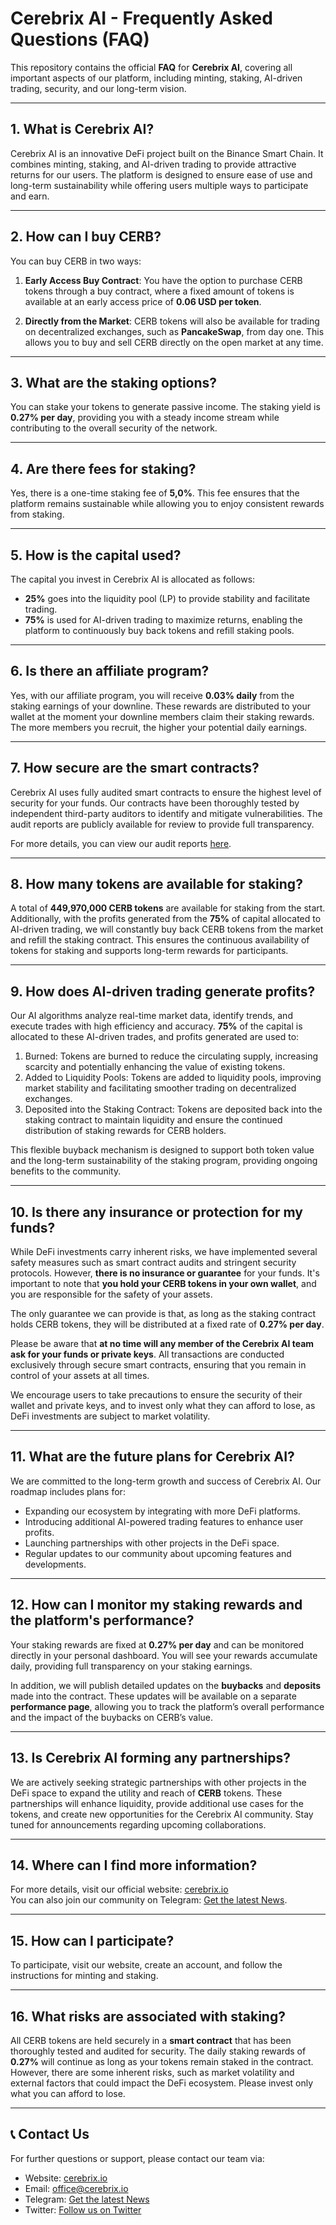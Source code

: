# Cerebrix AI - Frequently Asked Questions (FAQ)

This repository contains the official **FAQ** for **Cerebrix AI**, covering all important aspects of our platform, including minting, staking, AI-driven trading, security, and our long-term vision.

---

## 1. What is Cerebrix AI?

Cerebrix AI is an innovative DeFi project built on the Binance Smart Chain. It combines minting, staking, and AI-driven trading to provide attractive returns for our users. The platform is designed to ensure ease of use and long-term sustainability while offering users multiple ways to participate and earn.

---

## 2. How can I buy CERB?

You can buy CERB in two ways:

1. **Early Access Buy Contract**: You have the option to purchase CERB tokens through a buy contract, where a fixed amount of tokens is available at an early access price of **0.06 USD per token**.

2. **Directly from the Market**: CERB tokens will also be available for trading on decentralized exchanges, such as **PancakeSwap**, from day one. This allows you to buy and sell CERB directly on the open market at any time.

---

## 3. What are the staking options?

You can stake your tokens to generate passive income. The staking yield is **0.27% per day**, providing you with a steady income stream while contributing to the overall security of the network.

---

## 4. Are there fees for staking?

Yes, there is a one-time staking fee of **5,0%**. This fee ensures that the platform remains sustainable while allowing you to enjoy consistent rewards from staking.

---

## 5. How is the capital used?

The capital you invest in Cerebrix AI is allocated as follows:
- **25%** goes into the liquidity pool (LP) to provide stability and facilitate trading.
- **75%** is used for AI-driven trading to maximize returns, enabling the platform to continuously buy back tokens and refill staking pools.

---

## 6. Is there an affiliate program?

Yes, with our affiliate program, you will receive **0.03% daily** from the staking earnings of your downline. These rewards are distributed to your wallet at the moment your downline members claim their staking rewards. The more members you recruit, the higher your potential daily earnings.

---

## 7. How secure are the smart contracts?

Cerebrix AI uses fully audited smart contracts to ensure the highest level of security for your funds. Our contracts have been thoroughly tested by independent third-party auditors to identify and mitigate vulnerabilities. The audit reports are publicly available for review to provide full transparency.

For more details, you can view our audit reports [here](#).

---

## 8. How many tokens are available for staking?

A total of **449,970,000 CERB tokens** are available for staking from the start. Additionally, with the profits generated from the **75%** of capital allocated to AI-driven trading, we will constantly buy back CERB tokens from the market and refill the staking contract. This ensures the continuous availability of tokens for staking and supports long-term rewards for participants.

---

## 9. How does AI-driven trading generate profits?

Our AI algorithms analyze real-time market data, identify trends, and execute trades with high efficiency and accuracy. **75%** of the capital is allocated to these AI-driven trades, and profits generated are used to:
1.	Burned: Tokens are burned to reduce the circulating supply, increasing scarcity and potentially enhancing the value of existing tokens.
2.	Added to Liquidity Pools: Tokens are added to liquidity pools, improving market stability and facilitating smoother trading on decentralized exchanges.
3.	Deposited into the Staking Contract: Tokens are deposited back into the staking contract to maintain liquidity and ensure the continued distribution of staking rewards for CERB holders.
   
This flexible buyback mechanism is designed to support both token value and the long-term sustainability of the staking program, providing ongoing benefits to the community.


---

## 10. Is there any insurance or protection for my funds?

While DeFi investments carry inherent risks, we have implemented several safety measures such as smart contract audits and stringent security protocols. However, **there is no insurance or guarantee** for your funds. It's important to note that **you hold your CERB tokens in your own wallet**, and you are responsible for the safety of your assets.

The only guarantee we can provide is that, as long as the staking contract holds CERB tokens, they will be distributed at a fixed rate of **0.27% per day**.

Please be aware that **at no time will any member of the Cerebrix AI team ask for your funds or private keys**. All transactions are conducted exclusively through secure smart contracts, ensuring that you remain in control of your assets at all times.

We encourage users to take precautions to ensure the security of their wallet and private keys, and to invest only what they can afford to lose, as DeFi investments are subject to market volatility.

---

## 11. What are the future plans for Cerebrix AI?

We are committed to the long-term growth and success of Cerebrix AI. Our roadmap includes plans for:
- Expanding our ecosystem by integrating with more DeFi platforms.
- Introducing additional AI-powered trading features to enhance user profits.
- Launching partnerships with other projects in the DeFi space.
- Regular updates to our community about upcoming features and developments.

---

## 12. How can I monitor my staking rewards and the platform's performance?

Your staking rewards are fixed at **0.27% per day** and can be monitored directly in your personal dashboard. You will see your rewards accumulate daily, providing full transparency on your staking earnings.

In addition, we will publish detailed updates on the **buybacks** and **deposits** made into the contract. These updates will be available on a separate **performance page**, allowing you to track the platform’s overall performance and the impact of the buybacks on CERB’s value.

---

## 13. Is Cerebrix AI forming any partnerships?

We are actively seeking strategic partnerships with other projects in the DeFi space to expand the utility and reach of **CERB** tokens. These partnerships will enhance liquidity, provide additional use cases for the tokens, and create new opportunities for the Cerebrix AI community. Stay tuned for announcements regarding upcoming collaborations.

---

## 14. Where can I find more information?

For more details, visit our official website: [cerebrix.io](https://cerebrix.io)  
You can also join our community on Telegram: [Get the latest News](https://t.me/CerebrixAI).

---

## 15. How can I participate?

To participate, visit our website, create an account, and follow the instructions for minting and staking.

---

## 16. What risks are associated with staking?

All CERB tokens are held securely in a **smart contract** that has been thoroughly tested and audited for security. The daily staking rewards of **0.27%** will continue as long as your tokens remain staked in the contract. However, there are some inherent risks, such as market volatility and external factors that could impact the DeFi ecosystem. Please invest only what you can afford to lose.

---

## 📞 Contact Us

For further questions or support, please contact our team via:
- Website: [cerebrix.io](https://cerebrix.io)
- Email: office@cerebrix.io
- Telegram: [Get the latest News](https://t.me/CerebrixAI)
- Twitter: [Follow us on Twitter](https://twitter.com/cerebrixai)

